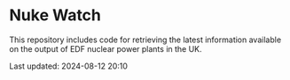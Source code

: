# Nuke Watch

This repository includes code for retrieving the latest information available on the output of EDF nuclear power plants in the UK.

Last updated: 2024-08-12 20:10